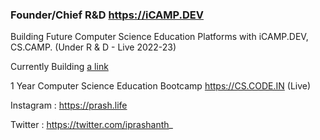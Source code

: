 ### Founder/Chief R&D https://iCAMP.DEV 
Building Future Computer Science Education Platforms with iCAMP.DEV, CS.CAMP. (Under R & D - Live 2022-23)

Currently Building [a link](https://ALGOS.CAMP)

1 Year Computer Science Education Bootcamp https://CS.CODE.IN (Live)

Instagram : https://prash.life

Twitter : https://twitter.com/iprashanth_

<!--
**ip11/ip11** is a ✨ _special_ ✨ repository because its `README.md` (this file) appears on your GitHub profile.

Here are some ideas to get you started:

- 🔭 I’m currently working on ...
- 🌱 I’m currently learning ...
- 👯 I’m looking to collaborate on ...
- 🤔 I’m looking for help with ...
- 💬 Ask me about ...
- 📫 How to reach me: ...
- 😄 Pronouns: ...
- ⚡ Fun fact: ...
-->
